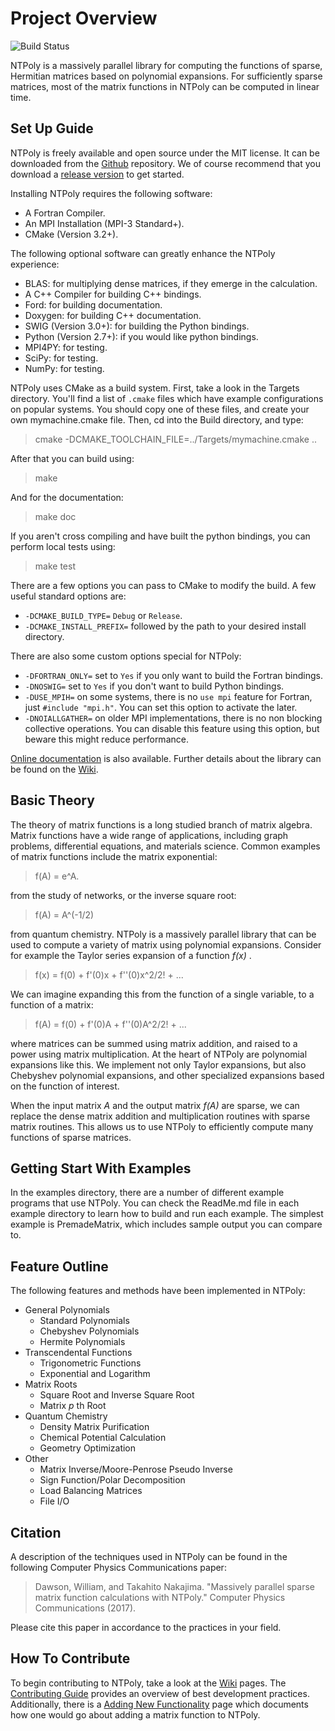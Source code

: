 Project Overview
================================================================================
![Build Status](https://github.com/william-dawson/NTPoly/workflows/CI/badge.svg)

NTPoly is a massively parallel library for computing the functions of sparse,
Hermitian matrices based on polynomial expansions. For sufficiently sparse
matrices, most of the matrix functions in NTPoly can be computed in linear
time.

Set Up Guide
--------------------------------------------------------------------------------
NTPoly is freely available and open source under the MIT license. It can be
downloaded from the [Github](https://github.com/william-dawson/NTPoly)
repository. We of course recommend that you download a
[release version](https://github.com/william-dawson/NTPoly/releases)
to get started.

Installing NTPoly requires the following software:

* A Fortran Compiler.
* An MPI Installation (MPI-3 Standard+).
* CMake (Version 3.2+).

The following optional software can greatly enhance the NTPoly experience:

* BLAS: for multiplying dense matrices, if they emerge in the calculation.
* A C++ Compiler for building C++ bindings.
* Ford: for building documentation.
* Doxygen: for building C++ documentation.
* SWIG (Version 3.0+): for building the Python bindings.
* Python (Version 2.7+): if you would like python bindings.
* MPI4PY: for testing.
* SciPy: for testing.
* NumPy: for testing.

NTPoly uses CMake as a build system. First, take a look in the Targets
directory. You'll find a list of `.cmake` files which have example
configurations on popular systems. You should copy one of these files, and
create your own mymachine.cmake file. Then, cd into the Build directory, and
type:
> cmake -DCMAKE_TOOLCHAIN_FILE=../Targets/mymachine.cmake ..

After that you can build using:
> make

And for the documentation:
> make doc

If you aren't cross compiling and have built the python bindings, you can
perform local tests using:
> make test

There are a few options you can pass to CMake to modify the build. A few
useful standard options are:
* `-DCMAKE_BUILD_TYPE=` `Debug` or `Release`.
* `-DCMAKE_INSTALL_PREFIX=` followed by the path to your desired install
 directory.

There are also some custom options special for NTPoly:
* `-DFORTRAN_ONLY=` set to `Yes` if you only want to build the Fortran bindings.
* `-DNOSWIG=` set to `Yes` if you don't want to build Python bindings.
* `-DUSE_MPIH=` on some systems, there is no `use mpi` feature for Fortran,
 just `#include "mpi.h"`. You can set this option to activate the later.
* `-DNOIALLGATHER=` on older MPI implementations, there is no non blocking
 collective operations. You can disable this feature using this option, but
 beware this might reduce performance.

[Online documentation](https://william-dawson.github.io/NTPoly/documentation/)
is also available. Further details about the library can be found on the
[Wiki](https://github.com/william-dawson/NTPoly/wiki).

Basic Theory
--------------------------------------------------------------------------------
The theory of matrix functions is a long studied branch of matrix algebra.
Matrix functions have a wide range of applications, including graph problems,
differential equations, and materials science. Common examples of matrix
functions include the matrix exponential:

> f(A) = e^A.

from the study of networks, or the inverse square root:

> f(A) = A^(-1/2)

from quantum chemistry. NTPoly is a massively parallel library that can be used
to compute a variety of matrix using polynomial expansions. Consider for example
the Taylor series expansion of a function *f(x)* .

> f(x) = f(0) + f'(0)x + f''(0)x^2/2! + ...

We can imagine expanding this from the function of a single variable, to a
function of a matrix:

> f(A) = f(0) + f'(0)A + f''(0)A^2/2! + ...

where matrices can be summed using matrix addition, and raised to a power
using matrix multiplication. At the heart of NTPoly are polynomial expansions
like this. We implement not only Taylor expansions, but also Chebyshev
polynomial expansions, and other specialized expansions based on the function
of interest.

When the input matrix *A* and the output matrix *f(A)* are sparse, we can
replace the dense matrix addition and multiplication routines with sparse
matrix routines. This allows us to use NTPoly to efficiently compute many
functions of sparse matrices.

Getting Start With Examples
--------------------------------------------------------------------------------
In the examples directory, there are a number of different example programs that
use NTPoly. You can check the ReadMe.md file in each example directory to
learn how to build and run each example. The simplest example is PremadeMatrix,
which includes sample output you can compare to.

Feature Outline
--------------------------------------------------------------------------------
The following features and methods have been implemented in NTPoly:

* General Polynomials
    * Standard Polynomials
    * Chebyshev Polynomials
    * Hermite Polynomials
* Transcendental Functions
    * Trigonometric Functions
    * Exponential and Logarithm
* Matrix Roots
    * Square Root and Inverse Square Root
    * Matrix *p* th Root
* Quantum Chemistry
    * Density Matrix Purification
    * Chemical Potential Calculation
    * Geometry Optimization
* Other
    * Matrix Inverse/Moore-Penrose Pseudo Inverse
    * Sign Function/Polar Decomposition
    * Load Balancing Matrices
    * File I/O

Citation
--------------------------------------------------------------------------------
A description of the techniques used in NTPoly can be found in the following
Computer Physics Communications paper:

> Dawson, William, and Takahito Nakajima. "Massively parallel sparse matrix
> function calculations with NTPoly." Computer Physics Communications (2017).

Please cite this paper in accordance to the practices in your field.

How To Contribute
--------------------------------------------------------------------------------
To begin contributing to NTPoly, take a look at the
[Wiki](https://github.com/william-dawson/NTPoly/wiki) pages. The
[Contributing Guide](https://github.com/william-dawson/NTPoly/blob/master/CONTRIBUTING.md)
provides an overview of best development practices. Additionally, there is a
[Adding New Functionality](https://github.com/william-dawson/NTPoly/wiki/Adding-New-Functionality-(Example))
page which documents how one would go about adding a matrix function to NTPoly.
